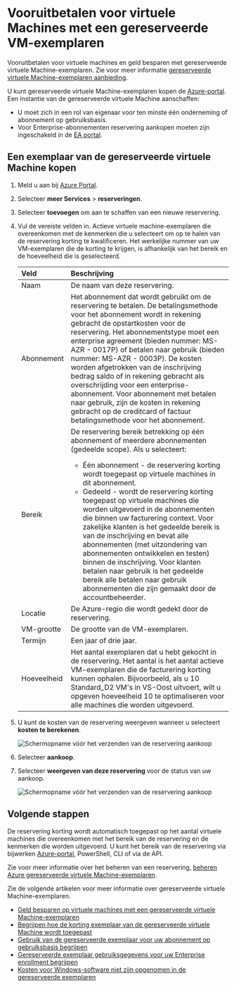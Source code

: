 # <a name="prepay-for-virtual-machines-with-reserved-vm-instances"></a>Vooruitbetalen voor virtuele Machines met een gereserveerde VM-exemplaren

Vooruitbetalen voor virtuele machines en geld besparen met gereserveerde virtuele Machine-exemplaren. Zie voor meer informatie [gereserveerde virtuele Machine-exemplaren aanbieding](https://azure.microsoft.com/pricing/reserved-vm-instances/).

U kunt gereserveerde virtuele Machine-exemplaren kopen de [Azure-portal](https://portal.azure.com). Een instantie van de gereserveerde virtuele Machine aanschaffen:
-   U moet zich in een rol van eigenaar voor ten minste één onderneming of abonnement op gebruiksbasis.
-   Voor Enterprise-abonnementen reservering aankopen moeten zijn ingeschakeld in de [EA portal](https://ea.azure.com).

## <a name="buy-a-reserved-virtual-machine-instance"></a>Een exemplaar van de gereserveerde virtuele Machine kopen
1. Meld u aan bij [Azure Portal](https://portal.azure.com).
2. Selecteer **meer Services** > **reserveringen**.
3. Selecteer **toevoegen** om aan te schaffen van een nieuwe reservering.
4. Vul de vereiste velden in. Actieve virtuele machine-exemplaren die overeenkomen met de kenmerken die u selecteert om op te halen van de reservering korting te kwalificeren. Het werkelijke nummer van uw VM-exemplaren die de korting te krijgen, is afhankelijk van het bereik en de hoeveelheid die is geselecteerd.

    | Veld      | Beschrijving|
    |:------------|:--------------|
    |Naam        |De naam van deze reservering.| 
    |Abonnement|Het abonnement dat wordt gebruikt om de reservering te betalen. De betalingsmethode voor het abonnement wordt in rekening gebracht de opstartkosten voor de reservering. Het abonnementstype moet een enterprise agreement (bieden nummer: MS-AZR - 0017P) of betalen naar gebruik (bieden nummer: MS-AZR - 0003P). De kosten worden afgetrokken van de inschrijving bedrag saldo of in rekening gebracht als overschrijding voor een enterprise-abonnement. Voor abonnement met betalen naar gebruik, zijn de kosten in rekening gebracht op de creditcard of factuur betalingsmethode voor het abonnement.|    
    |Bereik       |De reservering bereik betrekking op één abonnement of meerdere abonnementen (gedeelde scope). Als u selecteert: <ul><li>Één abonnement - de reservering korting wordt toegepast op virtuele machines in dit abonnement. </li><li>Gedeeld - wordt de reservering korting toegepast op virtuele machines die worden uitgevoerd in de abonnementen die binnen uw facturering context. Voor zakelijke klanten is het gedeelde bereik is van de inschrijving en bevat alle abonnementen (met uitzondering van abonnementen ontwikkelen en testen) binnen de inschrijving. Voor klanten betalen naar gebruik is het gedeelde bereik alle betalen naar gebruik abonnementen die zijn gemaakt door de accountbeheerder.</li></ul>|
    |Locatie    |De Azure-regio die wordt gedekt door de reservering.|    
    |VM-grootte     |De grootte van de VM-exemplaren.|
    |Termijn        |Een jaar of drie jaar.|
    |Hoeveelheid    |Het aantal exemplaren dat u hebt gekocht in de reservering. Het aantal is het aantal actieve VM-exemplaren die de facturering korting kunnen ophalen. Bijvoorbeeld, als u 10 Standard_D2 VM's in VS-Oost uitvoert, wilt u opgeven hoeveelheid 10 te optimaliseren voor alle machines die worden uitgevoerd. |
5. U kunt de kosten van de reservering weergeven wanneer u selecteert **kosten te berekenen**.

    ![Schermopname vóór het verzenden van de reservering aankoop](./media/virtual-machines-buy-compute-reservations/virtualmachines-reservedvminstance-purchase.png)

6. Selecteer **aankoop**.
7. Selecteer **weergeven van deze reservering** voor de status van uw aankoop.

    ![Schermopname vóór het verzenden van de reservering aankoop](./media/virtual-machines-buy-compute-reservations/virtualmachines-reservedvmInstance-submit.png)

## <a name="next-steps"></a>Volgende stappen 
De reservering korting wordt automatisch toegepast op het aantal virtuele machines die overeenkomen met het bereik van de reservering en de kenmerken die worden uitgevoerd. U kunt het bereik van de reservering via bijwerken [Azure-portal](https://portal.azure.com), PowerShell, CLI of via de API. 

Zie voor meer informatie over het beheren van een reservering, [beheren Azure gereserveerde virtuele Machine-exemplaren](../articles/billing/billing-manage-reserved-vm-instance.md).

Zie de volgende artikelen voor meer informatie over gereserveerde virtuele Machine-exemplaren.

- [Geld besparen op virtuele machines met een gereserveerde virtuele Machine-exemplaren](../articles/billing/billing-save-compute-costs-reservations.md)
- [Begrijpen hoe de korting exemplaar van de gereserveerde virtuele Machine wordt toegepast](../articles/billing/billing-understand-vm-reservation-charges.md)
- [Gebruik van de gereserveerde exemplaar voor uw abonnement op gebruiksbasis begrijpen](../articles/billing/billing-understand-reserved-instance-usage.md)
- [Gereserveerde exemplaar gebruiksgegevens voor uw Enterprise enrollment begrijpen](../articles/billing/billing-understand-reserved-instance-usage-ea.md)
- [Kosten voor Windows-software niet zijn opgenomen in de gereserveerde exemplaren](../articles/billing/billing-reserved-instance-windows-software-costs.md)